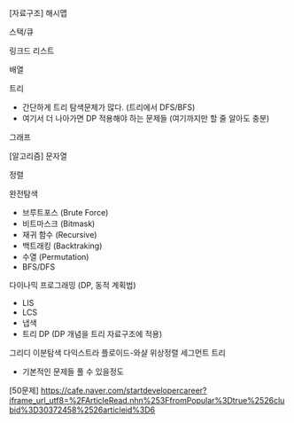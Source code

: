 [자료구조]
해시맵

스택/큐

링크드 리스트

배열

트리
- 간단하게 트리 탐색문제가 많다. (트리에서 DFS/BFS)
- 여기서 더 나아가면 DP 적용해야 하는 문제들 (여기까지만 할 줄 알아도 충분)

그래프


[알고리즘]
문자열

정렬

완전탐색
- 브루트포스 (Brute Force)
- 비트마스크 (Bitmask)
- 재귀 함수 (Recursive)
- 백트래킹 (Backtraking)
- 수열 (Permutation)
- BFS/DFS

다이나믹 프로그래밍 (DP, 동적 계획법)
- LIS
- LCS
- 냅색
- 트리 DP (DP 개념을 트리 자료구조에 적용)

그리디
이분탐색
다익스트라
플로이드-와샬
위상정렬
세그먼트 트리
- 기본적인 문제들 풀 수 있을정도

[50문제]
https://cafe.naver.com/startdevelopercareer?iframe_url_utf8=%2FArticleRead.nhn%253FfromPopular%3Dtrue%2526clubid%3D30372458%2526articleid%3D6
